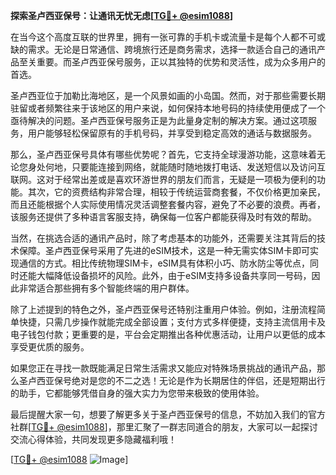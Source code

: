 **探索圣卢西亚保号：让通讯无忧无虑[[TG💪+ @esim1088](https://t.me/s/esim1088)]**

在当今这个高度互联的世界里，拥有一张可靠的手机卡或流量卡是每个人都不可或缺的需求。无论是日常通信、跨境旅行还是商务需求，选择一款适合自己的通讯产品至关重要。而圣卢西亚保号服务，正以其独特的优势和灵活性，成为众多用户的首选。

圣卢西亚位于加勒比海地区，是一个风景如画的小岛国。然而，对于那些需要长期驻留或者频繁往来于该地区的用户来说，如何保持本地号码的持续使用便成了一个亟待解决的问题。圣卢西亚保号服务正是为此量身定制的解决方案。通过这项服务，用户能够轻松保留原有的手机号码，并享受到稳定高效的通话与数据服务。

那么，圣卢西亚保号具体有哪些优势呢？首先，它支持全球漫游功能，这意味着无论您身处何地，只要能连接到网络，就能随时随地拨打电话、发送短信以及访问互联网。这对于经常出差或是喜欢环游世界的朋友们而言，无疑是一项极为便利的功能。其次，它的资费结构非常合理，相较于传统运营商套餐，不仅价格更加亲民，而且还能根据个人实际使用情况灵活调整套餐内容，避免了不必要的浪费。再者，该服务还提供了多种语言客服支持，确保每一位客户都能获得及时有效的帮助。

当然，在挑选合适的通讯产品时，除了考虑基本的功能外，还需要关注其背后的技术保障。圣卢西亚保号采用了先进的eSIM技术，这是一种无需实体SIM卡即可实现通信的方式。相比传统物理SIM卡，eSIM具有体积小巧、防水防尘等优点，同时还能大幅降低设备损坏的风险。此外，由于eSIM支持多设备共享同一号码，因此非常适合那些拥有多个智能终端的用户群体。

除了上述提到的特色之外，圣卢西亚保号还特别注重用户体验。例如，注册流程简单快捷，只需几步操作就能完成全部设置；支付方式多样便捷，支持主流信用卡及电子钱包付款；更重要的是，平台会定期推出各种优惠活动，让用户以更低的成本享受更优质的服务。

如果您正在寻找一款既能满足日常生活需求又能应对特殊场景挑战的通讯产品，那么圣卢西亚保号绝对是您的不二之选！无论是作为长期居住的伴侣，还是短期出行的助手，它都能够凭借自身的强大实力为您带来极致的使用体验。

最后提醒大家一句，想要了解更多关于圣卢西亚保号的信息，不妨加入我们的官方社群[[TG💪+ @esim1088](https://t.me/s/esim1088)]，那里汇聚了一群志同道合的朋友，大家可以一起探讨交流心得体验，共同发现更多隐藏福利哦！

[[TG💪+ @esim1088](https://t.me/s/esim1088) ![Image](https://i.postimg.cc/4NQfJmqS/Snipaste-2025-05-13-00-14-12.png)]